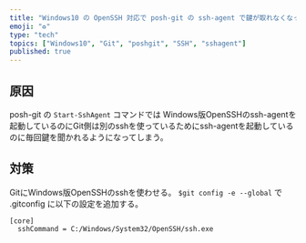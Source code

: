 ```yaml
---
title: "Windows10 の OpenSSH 対応で posh-git の ssh-agent で鍵が取れなくなった時の対応"
emoji: "♻️"
type: "tech"
topics: ["Windows10", "Git", "poshgit", "SSH", "sshagent"]
published: true
---
```


## 原因
posh-git の `Start-SshAgent` コマンドでは Windows版OpenSSHのssh-agentを起動しているのにGit側は別のsshを使っているためにssh-agentを起動しているのに毎回鍵を聞かれるようになってしまう。

## 対策
GitにWindows版OpenSSHのsshを使わせる。
`$git config -e --global` で .gitconfig に以下の設定を追加する。

```:.gitconfig
[core]
  sshCommand = C:/Windows/System32/OpenSSH/ssh.exe
```
